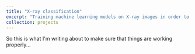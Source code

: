 ```yaml
---
title: "X-ray classification"
excerpt: "Training machine learning models on X-ray images in order to create a classifier for which region of the body is displayed <br/><img src='/images/500x300.png'>"
collection: projects
---
```


So this is what I'm writing about to make sure that things are working properly...